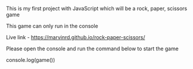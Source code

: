 This is my first project with JavaScript which will be a rock, paper, scissors game

This game can only run in the console

Live link - https://marvinrd.github.io/rock-paper-scissors/ 

Please open the console and run the command below to start the game

console.log(game())